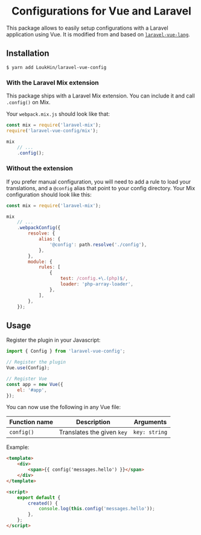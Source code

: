 <p align="center">
  <h1 align="center">Configurations for Vue and Laravel</h1>
<p>

This package allows to easily setup configurations with a Laravel application using Vue. It is modified from and based on [`laravel-vue-lang`](https://github.com/rmariuzzo/laravel-vue-lang/).


## Installation

```console
$ yarn add LoukHin/laravel-vue-config
```

### With the Laravel Mix extension

This package ships with a Laravel Mix extension. You can include it and call `.config()` on Mix.

Your `webpack.mix.js` should look like that:

```js
const mix = require('laravel-mix');
require('laravel-vue-config/mix');

mix
	// ...
	.config();
```

### Without the extension

If you prefer manual configuration, you will need to add a rule to load your translations, and a `@config` alias that point to your config directory. Your Mix configuration should look like this:

```js
const mix = require('laravel-mix');

mix
	// ...
	.webpackConfig({
		resolve: {
			alias: {
				'@config': path.resolve('./config'),
			},
		},
		module: {
			rules: [
				{
					test: /config.+\.(php)$/,
					loader: 'php-array-loader',
				},
			],
		},
	});
```

## Usage

Register the plugin in your Javascript:

```js
import { Config } from 'laravel-vue-config';

// Register the plugin
Vue.use(Config);

// Register Vue
const app = new Vue({
	el: '#app',
});
```

You can now use the following in any Vue file:

| Function name | Description                                                                                   | Arguments                                                   |
| ------------- | --------------------------------------------------------------------------------------------- | ----------------------------------------------------------- |
| `config()`        | Translates the given `key` | `key: string` |


Example:

```html
<template>
	<div>
		<span>{{ config('messages.hello') }}</span>
	</div>
</template>

<script>
	export default {
		created() {
			console.log(this.config('messages.hello'));
		},
	};
</script>
```
